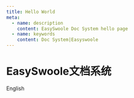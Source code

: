 ```yaml
---
title: Hello World
meta:
  - name: description
    content: EasySwoole Doc System hello page
  - name: keywords
    content: Doc System|Easyswoole
---
```

# EasySwoole文档系统

English